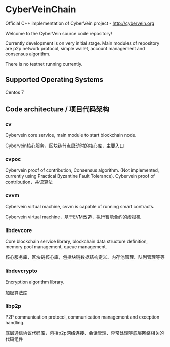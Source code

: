 # CyberVeinChain
Official C++ implementation of CyberVein project - <http://cybervein.org>

Welcome to the CyberVein source code repository!

Currently development is on very initial stage. Main modules of repository are p2p network protocol, simple wallet, account management and consensus algorithm.

There is no testnet running currently.

## Supported Operating Systems
Centos 7


## Code architecture / 项目代码架构
### cv
Cybervein core service, main module to start blockchain node.

Cybervein核心服务，区块链节点启动时的核心库，主要入口
### cvpoc
Cybervein proof of contribution, Consensus algorithm. (Not implemented, currently using Practical Byzantine Fault Tolerance).
Cybervein proof of contribution，共识算法
### cvvm
Cybervein virtual machine, cvvm is capable of running smart contracts.

Cybervein virtual machine，基于EVM改造，执行智能合约的虚拟机
### libdevcore
Core blockchain service library, blockchain data structure definition, memory pool management, queue management.

核心服务库，区块链核心库，包括块链数据结构定义、内存池管理、队列管理等等
### libdevcrypto
Encryption algorithm library.

加密算法库
### libp2p
P2P communication protocol, communication management and exception handling.

底层通信协议代码库，包括p2p网络连接、会话管理、异常处理等底层网络相关的代码组件

